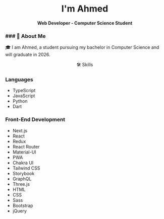 <h1 align="center">
  I'm Ahmed 
</h1>
<h4 align="center">
  Web Developer - Computer Science Student
</h4>

<h3>
  ### 🚀 About Me
</h3>

<p>
  🎓 I am Ahmed, a student pursuing my bachelor in Computer Science and will graduate in 2026.
</p>

<p align="center">
  🛠️ Skills
</p>

### Languages
- TypeScript
- JavaScript
- Python
- Dart

### Front-End Development
- Next.js
- React
- Redux
- React Router
- Material-UI
- PWA
- Chakra UI
- Tailwind CSS
- Storybook
- GraphQL
- Three.js
- HTML
- CSS
- Sass
- Bootstrap
- jQuery
